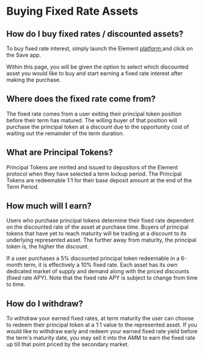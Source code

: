 # Buying Fixed Rate Assets

## How do I buy fixed rates / discounted assets?

To buy fixed rate interest, simply launch the Element [platform ](https://www.element.fi/)and click on the Save app. 

Within this page, you will be given the option to select which discounted asset you would like to buy and start earning a fixed rate interest after making the purchase.

## Where does the fixed rate come from?

The fixed rate comes from a user exiting their principal token position before their term has matured. The willing buyer of that position will purchase the principal token at a discount due to the opportunity cost of waiting out the remainder of the term duration.

## What are Principal Tokens?

Principal Tokens are minted and issued to depositors of the Element protocol when they have selected a term lockup period. The Principal Tokens are redeemable 1:1 for their base deposit amount at the end of the Term Period.

## How much will I earn?

Users who purchase principal tokens determine their fixed rate dependent on the discounted rate of the asset at purchase time. Buyers of principal tokens that have yet to reach maturity will be trading at a discount to its underlying represented asset. The further away from maturity, the principal token is, the higher the discount. 

If a user purchases a 5% discounted principal token redeemable in a 6-month term, it is effectively a 10% fixed rate. Each asset has its own dedicated market of supply and demand along with the priced discounts \(fixed rate APY\). Note that the fixed rate APY is subject to change from time to time. 

## How do I withdraw?

To withdraw your earned fixed rates, at term maturity the user can choose to redeem their principal token at a 1:1 value to the represented asset. If you would like to withdraw early and redeem your earned fixed rate yield before the term's maturity date, you may sell it into the AMM to earn the fixed rate up till that point priced by the secondary market.

